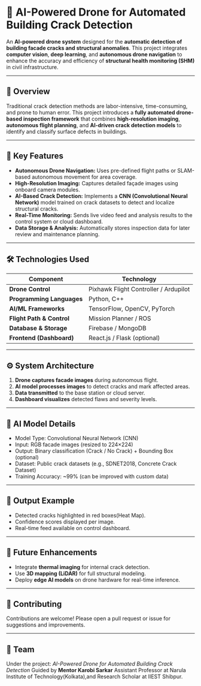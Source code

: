 # 🧠 AI-Powered Drone for Automated Building Crack Detection

An **AI-powered drone system** designed for the **automatic detection of building facade cracks and structural anomalies**. This project integrates **computer vision**, **deep learning**, and **autonomous drone navigation** to enhance the accuracy and efficiency of **structural health monitoring (SHM)** in civil infrastructure.

---

## 🚀 Overview

Traditional crack detection methods are labor-intensive, time-consuming, and prone to human error. This project introduces a **fully automated drone-based inspection framework** that combines **high-resolution imaging**, **autonomous flight planning**, and **AI-driven crack detection models** to identify and classify surface defects in buildings.

---

## 🧩 Key Features

* **Autonomous Drone Navigation:** Uses pre-defined flight paths or SLAM-based autonomous movement for area coverage.
* **High-Resolution Imaging:** Captures detailed façade images using onboard camera modules.
* **AI-Based Crack Detection:** Implements a **CNN (Convolutional Neural Network)** model trained on crack datasets to detect and localize structural cracks.
* **Real-Time Monitoring:** Sends live video feed and analysis results to the control system or cloud dashboard.
* **Data Storage & Analysis:** Automatically stores inspection data for later review and maintenance planning.

---

## 🛠️ Technologies Used

| Component                 | Technology                            |
| ------------------------- | ------------------------------------- |
| **Drone Control**         | Pixhawk Flight Controller / Ardupilot |
| **Programming Languages** | Python, C++                           |
| **AI/ML Frameworks**      | TensorFlow, OpenCV, PyTorch           |
| **Flight Path & Control** | Mission Planner / ROS                 |
| **Database & Storage**    | Firebase / MongoDB                    |
| **Frontend (Dashboard)**  | React.js / Flask (optional)           |

---

## ⚙️ System Architecture

1. **Drone captures facade images** during autonomous flight.
2. **AI model processes images** to detect cracks and mark affected areas.
3. **Data transmitted** to the base station or cloud server.
4. **Dashboard visualizes** detected flaws and severity levels.

---

## 🧠 AI Model Details

* Model Type: Convolutional Neural Network (CNN)
* Input: RGB facade images (resized to 224×224)
* Output: Binary classification (Crack / No Crack) + Bounding Box (optional)
* Dataset: Public crack datasets (e.g., SDNET2018, Concrete Crack Dataset)
* Training Accuracy: ~99% (can be improved with custom data)

---


## 📸 Output Example

* Detected cracks highlighted in red boxes(Heat Map).
* Confidence scores displayed per image.
* Real-time feed available on control dashboard.

---

## 🧭 Future Enhancements

* Integrate **thermal imaging** for internal crack detection.
* Use **3D mapping (LiDAR)** for full structural modeling.
* Deploy **edge AI models** on drone hardware for real-time inference.

---

## 🤝 Contributing

Contributions are welcome! Please open a pull request or issue for suggestions and improvements.




---

## 👥 Team

Under the project: *AI-Powered Drone for Automated Building Crack Detection*
Guided by **Mentor Karobi Sarkar** Assistant Professor at Narula Institute of Technology(Kolkata),and Research Scholar at IIEST Shibpur.
